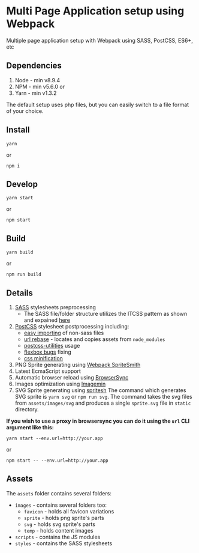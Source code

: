 # Multi Page Application setup using Webpack

Multiple page application setup with Webpack using SASS, PostCSS, ES6+, etc

## Dependencies

1. Node - min v8.9.4
2. NPM - min v5.6.0
   or
3. Yarn - min v1.3.2

The default setup uses php files, but you can easily switch to a file format of your choice.

## Install

```
yarn
```

or

```
npm i
```

## Develop

```
yarn start
```

or

```
npm start
```

## Build

```
yarn build
```

or

```
npm run build
```

## Details

1. [SASS](http://sass-lang.com/) stylesheets preprocessing
   * The SASS file/folder structure utilizes the ITCSS pattern as shown and expained [here](https://www.xfive.co/blog/itcss-scalable-maintainable-css-architecture/)
2. [PostCSS](https://github.com/postcss/postcss) stylesheet postprocessing including:
   * [easy importing](https://github.com/TrySound/postcss-easy-import) of non-sass files
   * [url rebase](https://github.com/postcss/postcss-url) - locates and copies assets from `node_modules`
   * [postcss-utilities](https://github.com/ismamz/postcss-utilities) usage
   * [flexbox bugs](https://github.com/luisrudge/postcss-flexbugs-fixes) fixing
   * [css minification](http://cssnano.co/)
3. PNG Sprite generating using [Webpack SpriteSmith](https://github.com/mixtur/webpack-spritesmith)
4. Latest EcmaScript support
5. Automatic browser reload using [BrowserSync](https://browsersync.io/)
6. Images optimization using [Imagemin](https://github.com/Klathmon/imagemin-webpack-plugin)
7. SVG Sprite generating using [spritesh](https://www.npmjs.com/package/spritesh)
   The command which generates SVG sprite is `yarn svg` or `npm run svg`.
   The command takes the svg files from `assets/images/svg` and produces a single `sprite.svg` file in `static` directory.

**If you wish to use a proxy in browsersync you can do it using the `url` CLI argument like this:**

```
yarn start --env.url=http://your.app
```

or

```
npm start -- --env.url=http://your.app
```

## Assets

The `assets` folder contains several folders:

* `images` - contains several folders too:
  * `favicon` - holds all favicon variations
  * `sprite` - holds png sprite's parts
  * `svg` - holds svg sprite's parts
  * `temp` - holds content images
* `scripts` - contains the JS modules
* `styles` - contains the SASS stylesheets
